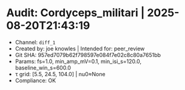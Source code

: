 # Audit: Cordyceps_militari | 2025-08-20T21:43:19
- Channel: `diff_1`
- Created by: joe knowles | Intended for: peer_review
- Git SHA: 957ed7079b62f798597e084f7e02c8c80a7651bb
- Params: fs=1.0, min_amp_mV=0.1, min_isi_s=120.0, baseline_win_s=600.0
- τ grid: [5.5, 24.5, 104.0] | nu0≈None
- Compliance: OK
